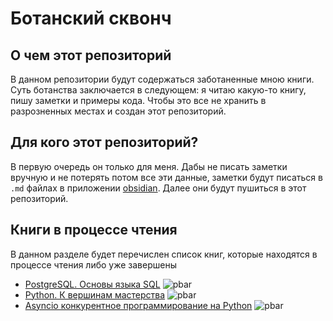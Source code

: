 
# Ботанский сквонч

## О чем этот репозиторий

В данном репозитории будут содержаться заботаненные мною книги. Суть ботанства заключается в следующем: я читаю какую-то книгу, пишу заметки и примеры кода. Чтобы это все не хранить в разрозненных местах и создан этот репозиторий. 

## Для кого этот репозиторий? 
В первую очередь он только для меня. Дабы не писать заметки вручную и не потерять потом все эти данные, заметки будут писаться в `.md` файлах в приложении [obsidian](https://obsidian.md/). Далее они будут пушиться в этот репозиторий.

## Книги в процессе чтения

В данном разделе будет перечислен список книг, которые находятся в процессе чтения либо уже завершены

* [PostgreSQL. Основы языка SQL](./PostgreSQL.%20Основы%20языка%20SQL/README.md) 
![pbar](https://progress-bar.dev/30)
* [Python. К вершинам мастерства](./Python.%20К%20вершинам%20мастерства/README.md)
![pbar](https://progress-bar.dev/8)
* [Asyncio конкурентное программирование на Python](./Asyncio%20конкурентное%20программирование%20на%20Python/README.md) 
![pbar](https://progress-bar.dev/5)